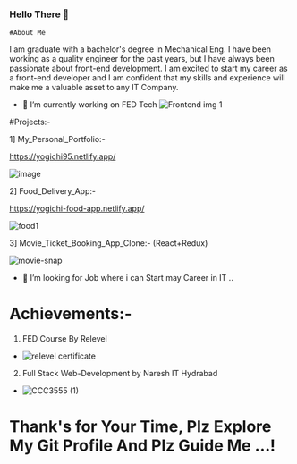 ### Hello There 👋
    #About Me
I am graduate with a bachelor's degree in Mechanical Eng. I have been working as a quality engineer for the past years,
but I have always been passionate about front-end development. I am excited to start my career as a front-end developer and 
I am confident that my skills and experience will make me a valuable asset to any IT Company.
- 🔭 I’m currently working on FED Tech
![Frontend img 1](https://github.com/Yogeshchitampalle/Yogeshchitampalle/assets/86973304/3703ec5c-9263-4fc6-9c0a-841032c45867)

#Projects:-

1] My_Personal_Portfolio:- 

https://yogichi95.netlify.app/

![image](https://github.com/Yogeshchitampalle/Yogeshchitampalle/assets/86973304/9ccb8cb9-80c5-4bb9-90bc-22558d1730b4)

2] Food_Delivery_App:- 

  https://yogichi-food-app.netlify.app/
  
![food1](https://github.com/Yogeshchitampalle/Yogeshchitampalle/assets/86973304/c90bf46d-cfe8-44f1-af6b-386d0c288c54)


3] Movie_Ticket_Booking_App_Clone:- (React+Redux) 

![movie-snap](https://github.com/Yogeshchitampalle/Yogeshchitampalle/assets/86973304/6dc67a90-7476-4bad-8980-18d25af121c2)


- 🤔 I’m looking for Job where i can Start may Career in IT ..

# Achievements:-
1. FED Course By Relevel 
- ![relevel certificate](https://github.com/Yogeshchitampalle/Yogeshchitampalle/assets/86973304/78b7cf19-bd6a-4b32-b611-161675a3a81b)

2. Full Stack Web-Development by Naresh IT Hydrabad
- ![CCC3555 (1)](https://github.com/Yogeshchitampalle/Yogeshchitampalle/assets/86973304/f4d6e665-eca2-4656-ae01-7157e2cbfd9e)

# Thank's for Your Time, Plz Explore My Git Profile And Plz Guide Me ...!











